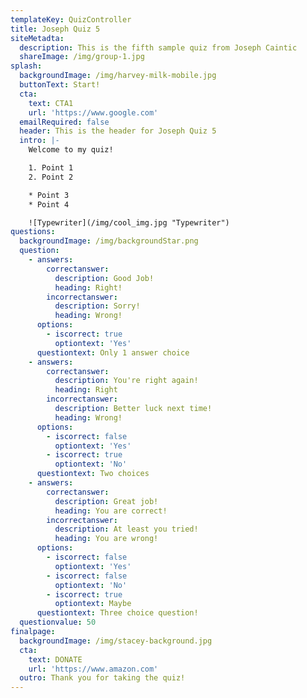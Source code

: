 ```yaml
---
templateKey: QuizController
title: Joseph Quiz 5
siteMetadta:
  description: This is the fifth sample quiz from Joseph Caintic
  shareImage: /img/group-1.jpg
splash:
  backgroundImage: /img/harvey-milk-mobile.jpg
  buttonText: Start!
  cta:
    text: CTA1
    url: 'https://www.google.com'
  emailRequired: false
  header: This is the header for Joseph Quiz 5
  intro: |-
    Welcome to my quiz!

    1. Point 1
    2. Point 2

    * Point 3
    * Point 4

    ![Typewriter](/img/cool_img.jpg "Typewriter")
questions:
  backgroundImage: /img/backgroundStar.png
  question:
    - answers:
        correctanswer:
          description: Good Job!
          heading: Right!
        incorrectanswer:
          description: Sorry!
          heading: Wrong!
      options:
        - iscorrect: true
          optiontext: 'Yes'
      questiontext: Only 1 answer choice
    - answers:
        correctanswer:
          description: You're right again!
          heading: Right
        incorrectanswer:
          description: Better luck next time!
          heading: Wrong!
      options:
        - iscorrect: false
          optiontext: 'Yes'
        - iscorrect: true
          optiontext: 'No'
      questiontext: Two choices
    - answers:
        correctanswer:
          description: Great job!
          heading: You are correct!
        incorrectanswer:
          description: At least you tried!
          heading: You are wrong!
      options:
        - iscorrect: false
          optiontext: 'Yes'
        - iscorrect: false
          optiontext: 'No'
        - iscorrect: true
          optiontext: Maybe
      questiontext: Three choice question!
  questionvalue: 50
finalpage:
  backgroundImage: /img/stacey-background.jpg
  cta:
    text: DONATE
    url: 'https://www.amazon.com'
  outro: Thank you for taking the quiz!
---
```


